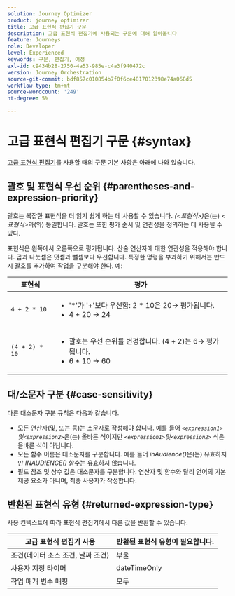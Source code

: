 ```yaml
---
solution: Journey Optimizer
product: journey optimizer
title: 고급 표현식 편집기 구문
description: 고급 표현식 편집기에 사용되는 구문에 대해 알아봅니다
feature: Journeys
role: Developer
level: Experienced
keywords: 구문, 편집기, 여정
exl-id: c9434b28-2750-4a53-985e-c4a3f940472c
version: Journey Orchestration
source-git-commit: bdf857c010854b7f0f6ce4817012398e74a068d5
workflow-type: tm+mt
source-wordcount: '249'
ht-degree: 5%

---
```


# 고급 표현식 편집기 구문 {#syntax}

[고급 표현식 편집기](expressionadvanced.md)를 사용할 때의 구문 기본 사항은 아래에 나와 있습니다. <!-- Samples of use of the advanced expression editor are available on [this page](advanced-editor-use-cases.md).-->

## 괄호 및 표현식 우선 순위 {#parentheses-and-expression-priority}

괄호는 복잡한 표현식을 더 읽기 쉽게 하는 데 사용할 수 있습니다. _(&lt;표현식>)_&#x200B;은(는) _&lt;표현식>_&#x200B;과(와) 동일합니다. 괄호는 또한 평가 순서 및 연관성을 정의하는 데 사용될 수 있다.

표현식은 왼쪽에서 오른쪽으로 평가됩니다. 산술 연산자에 대한 연관성을 적용해야 합니다. 곱과 나눗셈은 덧셈과 뺄셈보다 우선합니다. 특정한 명령을 부과하기 위해서는 반드시 괄호를 추가하여 작업을 구분해야 한다. 예:

<!--```5 + 2 * 10 = 25, and (5 + 2) * 10 = 70```-->

| 표현식 | 평가 |
|--- |--- |
| `4 + 2 * 10` | <ul><li>&#39;*&#39;가 &#39;+&#39;보다 우선함: 2 \* 10은 20→ 평가됩니다.</li><li>4 + 20 → 24</li></ul> |
| `(4 + 2) * 10` | <ul><li>괄호는 우선 순위를 변경합니다. (4 + 2)는 6→ 평가됩니다.</li><li> 6 * 10 → 60</li></ul> |

## 대/소문자 구분 {#case-sensitivity}

다른 대소문자 구분 규칙은 다음과 같습니다.

* 모든 연산자(및, 또는 등)는 소문자로 작성해야 합니다. 예를 들어 _`<expression1>`및`<expression2>`_&#x200B;은(는) 올바른 식이지만 _`<expression1>`및`<expression2>`_ 식은 올바른 식이 아닙니다.
* 모든 함수 이름은 대소문자를 구분합니다. 예를 들어 _inAudience()_&#x200B;은(는) 유효하지만 _INAUDIENCE()_ 함수는 유효하지 않습니다.
* 필드 참조 및 상수 값은 대소문자를 구분합니다. 연산자 및 함수와 달리 언어의 기본 제공 요소가 아니며, 최종 사용자가 작성합니다.

## 반환된 표현식 유형 {#returned-expression-type}

사용 컨텍스트에 따라 표현식 편집기에서 다른 값을 반환할 수 있습니다.

| 고급 표현식 편집기 사용 | 반환된 표현식 유형이 필요합니다. |
|--- |--- |
| 조건(데이터 소스 조건, 날짜 조건) | 부울 |
| 사용자 지정 타이머 | dateTimeOnly |
| 작업 매개 변수 매핑 | 모두 |
